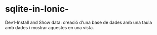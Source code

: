 # sqlite-in-Ionic-

 Dev1-Install and Show data: creació d'una base de dades amb una taula amb dades i mostrar aquestes en una vista.  
